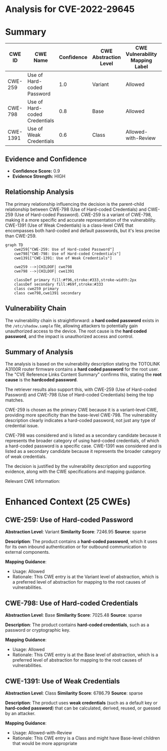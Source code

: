 # Analysis for CVE-2022-29645

# Summary
| CWE ID | CWE Name | Confidence | CWE Abstraction Level | CWE Vulnerability Mapping Label | CWE-Vulnerability Mapping Notes |
|---|---|---|---|---|---|
| CWE-259 | Use of Hard-coded Password | 1.0 | Variant | Allowed | Primary CWE |
| CWE-798 | Use of Hard-coded Credentials | 0.8 | Base | Allowed | Secondary Candidate |
| CWE-1391 | Use of Weak Credentials | 0.6 | Class | Allowed-with-Review | Secondary Candidate |

## Evidence and Confidence

*   **Confidence Score:** 0.9
*   **Evidence Strength:** HIGH

## Relationship Analysis
The primary relationship influencing the decision is the parent-child relationship between CWE-798 (Use of Hard-coded Credentials) and CWE-259 (Use of Hard-coded Password). CWE-259 is a variant of CWE-798, making it a more specific and accurate representation of the vulnerability. CWE-1391 (Use of Weak Credentials) is a class-level CWE that encompasses both hard-coded and default passwords, but it's less precise than CWE-259.

```mermaid
graph TD
    cwe259["CWE-259: Use of Hard-coded Password"]
    cwe798["CWE-798: Use of Hard-coded Credentials"]
    cwe1391["CWE-1391: Use of Weak Credentials"]

    cwe259 -->|CHILDOF| cwe798
    cwe798 -->|CHILDOF| cwe1391

    classDef primary fill:#f96,stroke:#333,stroke-width:2px
    classDef secondary fill:#69f,stroke:#333
    class cwe259 primary
    class cwe798,cwe1391 secondary
```

## Vulnerability Chain
The vulnerability chain is straightforward: a **hard coded password** exists in the `/etc/shadow.sample` file, allowing attackers to potentially gain unauthorized access to the device. The root cause is the **hard coded password**, and the impact is unauthorized access and control.

## Summary of Analysis
The analysis is based on the vulnerability description stating the TOTOLINK A3100R router firmware contains a **hard coded password** for the root user. The "CVE Reference Links Content Summary" confirms this, stating the **root cause** is the **hardcoded password**.

The retriever results also support this, with CWE-259 (Use of Hard-coded Password) and CWE-798 (Use of Hard-coded Credentials) being the top matches.

CWE-259 is chosen as the primary CWE because it is a variant-level CWE, providing more specificity than the base-level CWE-798. The vulnerability description clearly indicates a hard-coded password, not just any type of credential issue.

CWE-798 was considered and is listed as a secondary candidate because it represents the broader category of using hard-coded credentials, of which a hard-coded password is a specific case.
CWE-1391 was considered and is listed as a secondary candidate because it represents the broader category of weak credentials.

The decision is justified by the vulnerability description and supporting evidence, along with the CWE specifications and mapping guidance.

Relevant CWE Information:

# Enhanced Context (25 CWEs)

## CWE-259: Use of Hard-coded Password
**Abstraction Level**: Variant
**Similarity Score**: 7246.95
**Source**: sparse

**Description**:
The product contains a **hard-coded password**, which it uses for its own inbound authentication or for outbound communication to external components.

**Mapping Guidance**:
- Usage: Allowed
- Rationale: This CWE entry is at the Variant level of abstraction, which is a preferred level of abstraction for mapping to the root causes of vulnerabilities.

## CWE-798: Use of Hard-coded Credentials
**Abstraction Level**: Base
**Similarity Score**: 7025.48
**Source**: sparse

**Description**:
The product contains **hard-coded credentials**, such as a password or cryptographic key.

**Mapping Guidance**:
- Usage: Allowed
- Rationale: This CWE entry is at the Base level of abstraction, which is a preferred level of abstraction for mapping to the root causes of vulnerabilities.

## CWE-1391: Use of Weak Credentials
**Abstraction Level**: Class
**Similarity Score**: 6786.79
**Source**: sparse

**Description**:
The product uses **weak credentials** (such as a default key or **hard-coded password**) that can be calculated, derived, reused, or guessed by an attacker.

**Mapping Guidance**:
- Usage: Allowed-with-Review
- Rationale: This CWE entry is a Class and might have Base-level children that would be more appropriate